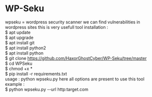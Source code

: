 # WP-Seku
wpseku = wordpress security scanner
we can find vulnerabilities in wordpress sites
this is very usefull tool  installation :  
$ apt update   
$ apt upgrade  
$ apt install git  
$ apt install python2  
$ apt install python  
$ git clone https://github.com/HaxorGhostCyber/WP-Seku/tree/master  
$ cd WPSeku  
$ chmod +x *  
$ pip install -r requirements.txt  
usage :  python wpseku.py  here all options are present to use this tool  
example :  
$ python wpseku.py --url http:target.com
